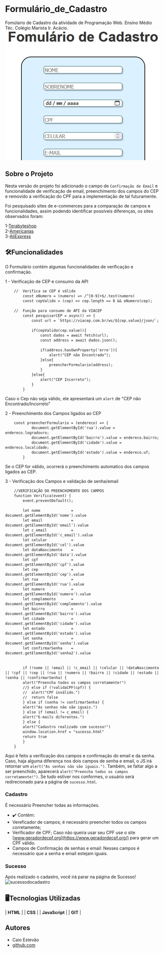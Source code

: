 # Formulário_de_Cadastro
Fomúlario de Cadastro da atividade de Programação Web. 
Ensino Médio Téc. Colégio Marista Ir. Acácio.
![Capa](doc/FormCad.jpg)

## Sobre o Projeto
Nesta versão do projeto foi adicionado o campo de ```Confirmação de Email``` e funcionalidade de verificação de email, preenchimento dos campos do CEP e removido a verificação do CPF para a implementação de tal futuramente.

Foi pesquisado sites de e-commerces para a comparação de campos e funcionalidades, assim podendo identificar possíveis diferenças, os sites observados foram: 

 1-[Terabyteshop](https://www.terabyteshop.com.br/Cadastro.obj)  
 2-[Americanas](https://cliente.americanas.com.br/minha-conta/cadastro?next=https://www.americanas.com.br/)  
 3-[AliExpress](https://login.aliexpress.com/?return_url=http%3A%2F%2Freport.aliexpress.com%2F)

## 🛠️Funcionalidades
O Formulário contém algumas funcionalidades de verificação e confirmação.

1 - Verificação de CEP e consumo da API

        //  Verifica se CEP é válido
            const eNumero = (numero) => /^[0-9]+$/.test(numero) 
            const cepValido = (cep) => cep.length == 8 && eNumero(cep);

        //  Função para consumo de API da VIACEP
            const pesquisarCEP = async() => {
                const url = `https://viacep.com.br/ws/${cep.value}/json/`;
            
                if(cepValido(cep.value)){
                    const dados = await fetch(url); 
                    const address = await dados.json(); 
            
                    if(address.hasOwnProperty('erro')){ 
                        alert("CEP não Encontrado");
                    }else{
                        preencherFormulario(address);
                    }
                }else{
                    alert("CEP Incorreto");
                }
            }
Caso o Cep não seja válido, ele apresentará um ```alert``` de "CEP não Encontrado/Incorreto"

2 - Preenchimento dos Campos ligados ao CEP

        const preencherFormulario = (endereco) => {
                document.getElementById('rua').value = endereco.logradouro;
                document.getElementById('bairro').value = endereco.bairro;
                document.getElementById('cidade').value = endereco.localidade;
                document.getElementById('estado').value = endereco.uf;
            }
Se o CEP for válido, ocorrerá o preenchimento automatico dos campos ligados ao CEP.  

3 - Verificação dos Campos e validação de senha/email

        //VERIFICAÇÃO DO PREENCHIMENTO DOS CAMPOS
        function Verifica(event) { 
            event.preventDefault();
        
            let nome              =        document.getElementById('nome').value
            let email             =        document.getElementById('email').value
            let c_email           =        document.getElementById('c_email').value
            let celular           =        document.getElementById('cel').value
            let dataNascimento    =        document.getElementById('data').value
            let cpf               =        document.getElementById('cpf').value
            let cep               =        document.getElementById('cep').value
            let rua               =        document.getElementById('rua').value
            let numero            =        document.getElementById('numero').value
            let complemento       =        document.getElementById('complemento').value
            let bairro            =        document.getElementById('bairro').value
            let cidade            =        document.getElementById('cidade').value
            let estado            =        document.getElementById('estado').value
            let senha             =        document.getElementById('senha').value
            let confirmarSenha    =        document.getElementById('senha2').value


            if (!nome || !email || !c_email || !celular || !dataNascimento || !cpf || !cep || !rua || !numero || !bairro || !cidade || !estado || !senha || !confirmarSenha) {
            alert("Preencha todos os campos corretamente!")
            //} else if (!validaCPF(cpf)) {
            //  alert("CPF inválido.")
            //  return false
            } else if (senha != confirmarSenha) {
            alert("As senhas não são iguais.")
            } else if (email != c_email) {
            alert("E-mails diferentes.")
            } else {
            alert("Cadastro realizado com sucesso!")
            window.location.href = "sucesso.html"
            return true
            }
        }

Aqui é feito a verificação dos campos e confirmação do email e da senha. Caso, haja alguma diferença nos dois campos de senha e email, o JS irá retornar um ```alert("As senhas não são iguais.")```. Também, se faltar algo a ser preenchido, aparecerá ```alert("Preencha todos os campos corretamente!")```. Se tudo estiver nos conformes, o usuário será redirecionado para a página de ```sucesso.html```.  

### Cadastro
É necessário Preencher todas as informações.
- :heavy_check_mark: Contém: 
- Vereficador de campos; é necessário preencher todos os campos corretamente;
- Verificador de CPF; Caso não queira usar seu CPF use o site [www.geradordecpf.org](https://www.geradordecpf.org/) para gerar um CPF válido. 
- Campos de Confirmação de senhas e email: Nesses campos é necessário que a senha e email estejam iguais.

### Sucesso
Após realizado o cadastro, você irá parar na página de Sucesso!
![sucessodocadastro](https://github.com/Caioestevao1000/Formulario_de_Cadastro/assets/108750017/a581a44b-4a10-4aa8-82b9-79a6173bf65c)


## 🖥Tecnologias Utilizadas
| **HTML**        |
| **CSS**         |
| **JavaScript**  |
| **GIT**         |

## Autores
- Caio Estevão
- [github.com](https://github.com/Caioestevao1000)
